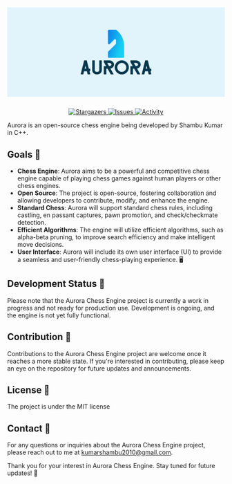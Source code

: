 # ![Logo](cover.png)
<p align="center">
	<a href="https://github.com/ShambuKumar/Aurora/stargazers">
		<img alt="Stargazers" src="https://img.shields.io/github/stars/ShambuKumar/Aurora?style=for-the-badge&logo=starship&color=C9CBFF&logoColor=D9E0EE&labelColor=302D41">
  </a>
	<a href="https://github.com/ShambuKumar/Aurora/issues">
		<img alt="Issues" src="https://img.shields.io/github/issues/ShambuKumar/Aurora?style=for-the-badge&logo=gitbook&color=B5E8E0&logoColor=D9E0EE&labelColor=302D41">
  </a>
  <a href="https://github.com/ShambuKumar/Aurora/activity">
		<img alt="Activity" src="https://img.shields.io/github/commit-activity/m/ShambuKumar/Aurora?style=for-the-badge&logo=github&color=DDB6F2&logoColor=D9E0EE&labelColor=302D41">
  </a>
</p>
Aurora is an open-source chess engine being developed by Shambu Kumar in C++. 

## Goals :dart:

- **Chess Engine**: Aurora aims to be a powerful and competitive chess engine capable of playing chess games against human players or other chess engines.
- **Open Source**: The project is open-source, fostering collaboration and allowing developers to contribute, modify, and enhance the engine.
- **Standard Chess**: Aurora will support standard chess rules, including castling, en passant captures, pawn promotion, and check/checkmate detection.
- **Efficient Algorithms**: The engine will utilize efficient algorithms, such as alpha-beta pruning, to improve search efficiency and make intelligent move decisions.
- **User Interface**: Aurora will include its own user interface (UI) to provide a seamless and user-friendly chess-playing experience. :desktop_computer:

## Development Status :construction:

Please note that the Aurora Chess Engine project is currently a work in progress and not ready for production use. Development is ongoing, and the engine is not yet fully functional.

## Contribution :raised_hands:

Contributions to the Aurora Chess Engine project are welcome once it reaches a more stable state. If you're interested in contributing, please keep an eye on the repository for future updates and announcements.

## License :page_with_curl:

The project is under the MIT license

## Contact :email:

For any questions or inquiries about the Aurora Chess Engine project, please reach out to me at kumarshambu2010@gmail.com.

Thank you for your interest in Aurora Chess Engine. Stay tuned for future updates! :rocket:




